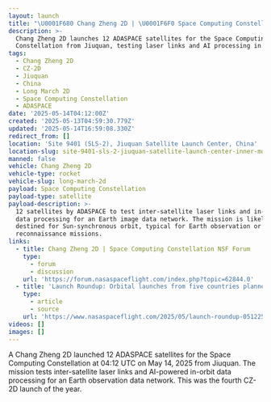 ```yaml
---
layout: launch
title: "\U0001F680 Chang Zheng 2D | \U0001F6F0 Space Computing Constellation"
description: >-
  Chang Zheng 2D launches 12 ADASPACE satellites for the Space Computing
  Constellation from Jiuquan, testing laser links and AI processing in orbit.
tags:
  - Chang Zheng 2D
  - CZ-2D
  - Jiuquan
  - China
  - Long March 2D
  - Space Computing Constellation
  - ADASPACE
date: '2025-05-14T04:12:00Z'
created: '2025-05-13T04:59:30.779Z'
updated: '2025-05-14T16:59:08.330Z'
redirect_from: []
location: 'Site 9401 (SLS-2), Jiuquan Satellite Launch Center, China'
location-slug: site-9401-sls-2-jiuquan-satellite-launch-center-inner-mongolia-china
manned: false
vehicle: Chang Zheng 2D
vehicle-type: rocket
vehicle-slug: long-march-2d
payload: Space Computing Constellation
payload-type: satellite
payload-description: >-
  12 satellites by ADASPACE to test inter-satellite laser links and in-orbit AI
  data processing for an Earth image data network. The mission is likely
  destined for Sun-synchronous orbit, typical for Earth observation or
  reconnaissance missions.
links:
  - title: Chang Zheng 2D | Space Computing Constellation NSF Forum
    type:
      - forum
      - discussion
    url: 'https://forum.nasaspaceflight.com/index.php?topic=62844.0'
  - title: 'Launch Roundup: Orbital launches from five countries planned'
    type:
      - article
      - source
    url: 'https://www.nasaspaceflight.com/2025/05/launch-roundup-051225/'
videos: []
images: []
---
```

A Chang Zheng 2D launched 12 ADASPACE satellites for the Space Computing Constellation at 04:12 UTC on May 14, 2025 from Jiuquan. The mission tests inter-satellite laser links and AI-powered in-orbit data processing for an Earth observation data network. This was the fourth CZ-2D launch of the year.
